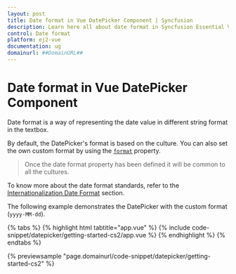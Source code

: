 ```yaml
---
layout: post
title: Date format in Vue DatePicker Component | Syncfusion
description: Learn here all about date format in Syncfusion Essential Vue DatePicker component, its elements and more.
control: Date format 
platform: ej2-vue
documentation: ug
domainurl: ##DomainURL##
---
```


# Date format in Vue DatePicker Component

Date format is a way of representing the date value in different string format in the textbox.

By default, the DatePicker's format is based on the culture. You can also set the own custom format by using the [`format`](https://ej2.syncfusion.com/vue/documentation/api/datepicker/#format) property.

> Once the date format property has been defined it will be common to all the cultures.

To know more about the date format standards, refer to the [Internationalization Date Format](https://ej2.syncfusion.com/documentation/common/internationalization) section.

The following example demonstrates the DatePicker with the custom format (`yyyy-MM-dd`).

{% tabs %}
{% highlight html tabtitle="app.vue" %}
{% include code-snippet/datepicker/getting-started-cs2/app.vue %}
{% endhighlight %}
{% endtabs %}
        
{% previewsample "page.domainurl/code-snippet/datepicker/getting-started-cs2" %}
